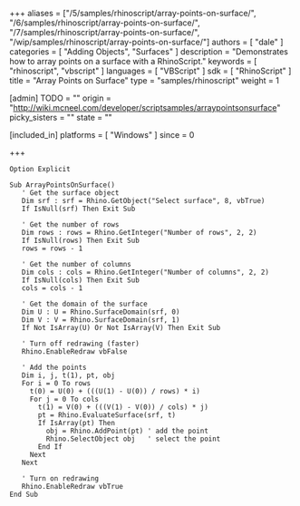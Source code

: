 +++
aliases = ["/5/samples/rhinoscript/array-points-on-surface/", "/6/samples/rhinoscript/array-points-on-surface/", "/7/samples/rhinoscript/array-points-on-surface/", "/wip/samples/rhinoscript/array-points-on-surface/"]
authors = [ "dale" ]
categories = [ "Adding Objects", "Surfaces" ]
description = "Demonstrates how to array points on a surface with a RhinoScript."
keywords = [ "rhinoscript", "vbscript" ]
languages = [ "VBScript" ]
sdk = [ "RhinoScript" ]
title = "Array Points on Surface"
type = "samples/rhinoscript"
weight = 1

[admin]
TODO = ""
origin = "http://wiki.mcneel.com/developer/scriptsamples/arraypointsonsurface"
picky_sisters = ""
state = ""

[included_in]
platforms = [ "Windows" ]
since = 0

+++

```vbnet
Option Explicit

Sub ArrayPointsOnSurface()
   ' Get the surface object
   Dim srf : srf = Rhino.GetObject("Select surface", 8, vbTrue)
   If IsNull(srf) Then Exit Sub

   ' Get the number of rows
   Dim rows : rows = Rhino.GetInteger("Number of rows", 2, 2)
   If IsNull(rows) Then Exit Sub
   rows = rows - 1

   ' Get the number of columns
   Dim cols : cols = Rhino.GetInteger("Number of columns", 2, 2)
   If IsNull(cols) Then Exit Sub
   cols = cols - 1

   ' Get the domain of the surface
   Dim U : U = Rhino.SurfaceDomain(srf, 0)
   Dim V : V = Rhino.SurfaceDomain(srf, 1)
   If Not IsArray(U) Or Not IsArray(V) Then Exit Sub

   ' Turn off redrawing (faster)
   Rhino.EnableRedraw vbFalse

   ' Add the points
   Dim i, j, t(1), pt, obj
   For i = 0 To rows
     t(0) = U(0) + (((U(1) - U(0)) / rows) * i)
     For j = 0 To cols
       t(1) = V(0) + (((V(1) - V(0)) / cols) * j)
       pt = Rhino.EvaluateSurface(srf, t)
       If IsArray(pt) Then
         obj = Rhino.AddPoint(pt) ' add the point
         Rhino.SelectObject obj   ' select the point
       End If
     Next
   Next

   ' Turn on redrawing
   Rhino.EnableRedraw vbTrue
End Sub
```

